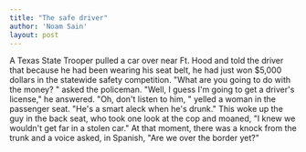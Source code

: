 ```yaml
---
title: "The safe driver"
author: 'Noam Sain'
layout: post
---
```


A Texas State Trooper pulled a car over near Ft. Hood and told the driver that because he had been wearing his seat belt, he had just won $5,000 dollars in the statewide safety competition. "What are you going to do with the money? " asked the policeman. "Well, I guess I'm going to get a driver's license," he answered. "Oh, don't listen to him, " yelled a woman in the passenger seat. "He's a smart aleck when he's drunk." This woke up the guy in the back seat, who took one look at the cop and moaned, "I knew we wouldn't get far in a stolen car." At that moment, there was a knock from the trunk and a voice asked, in Spanish, "Are we over the border yet?"